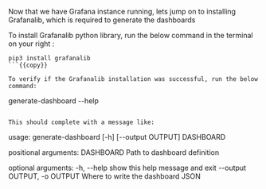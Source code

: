 Now that we have Grafana instance running, lets jump on to installing Grafanalib, which is required to generate the dashboards


To install Grafanalib python library, run the below command in the terminal on your right :
```
pip3 install grafanalib
```{{copy}}

To verify if the Grafanalib installation was successful, run the below command:
```
generate-dashboard --help
```{{copy}}

This should complete with a message like:
```
usage: generate-dashboard [-h] [--output OUTPUT] DASHBOARD

positional arguments:
  DASHBOARD             Path to dashboard definition

optional arguments:
  -h, --help            show this help message and exit
  --output OUTPUT, -o OUTPUT
                        Where to write the dashboard JSON
```
